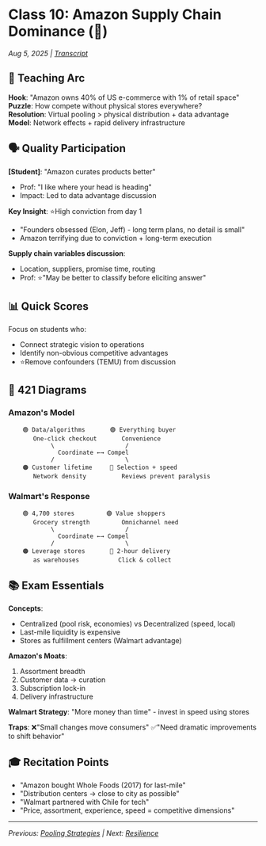 # Class 10: Amazon Supply Chain Dominance (🚚)
*Aug 5, 2025 | [Transcript](10scmnd(amazon)15778_intro_ops_otter_ai.md)*

## 🎯 Teaching Arc
**Hook**: "Amazon owns 40% of US e-commerce with 1% of retail space"  
**Puzzle**: How compete without physical stores everywhere?  
**Resolution**: Virtual pooling > physical distribution + data advantage  
**Model**: Network effects + rapid delivery infrastructure

## 🗣️ Quality Participation

**[Student]**: "Amazon curates products better"
- Prof: "I like where your head is heading"
- Impact: Led to data advantage discussion

**Key Insight**: ⭐️High conviction from day 1
- "Founders obsessed (Elon, Jeff) - long term plans, no detail is small"
- Amazon terrifying due to conviction + long-term execution

**Supply chain variables discussion**:
- Location, suppliers, promise time, routing
- Prof: ⭐️"May be better to classify before eliciting answer"

## 📊 Quick Scores
Focus on students who:
- Connect strategic vision to operations
- Identify non-obvious competitive advantages
- ⭐️Remove confounders (TEMU) from discussion

## 🔗 421 Diagrams

### Amazon's Model
```
    🟢 Data/algorithms       🟣 Everything buyer
       One-click checkout       Convenience
            \                    /
              Coordinate ←→ Compel
            /                    \
    🟠 Customer lifetime     🔴 Selection + speed
       Network density          Reviews prevent paralysis
```

### Walmart's Response
```
    🟢 4,700 stores         🟣 Value shoppers
       Grocery strength         Omnichannel need
            \                    /
              Coordinate ←→ Compel
            /                    \
    🟠 Leverage stores       🔴 2-hour delivery
       as warehouses           Click & collect
```

## 📚 Exam Essentials
**Concepts**: 
- Centralized (pool risk, economies) vs Decentralized (speed, local)
- Last-mile liquidity is expensive
- Stores as fulfillment centers (Walmart advantage)

**Amazon's Moats**:
1. Assortment breadth
2. Customer data → curation
3. Subscription lock-in
4. Delivery infrastructure

**Walmart Strategy**: "More money than time" - invest in speed using stores

**Traps**: 
❌"Small changes move consumers" 
✅"Need dramatic improvements to shift behavior"

## 🎓 Recitation Points
- "Amazon bought Whole Foods (2017) for last-mile"
- "Distribution centers → close to city as possible"
- "Walmart partnered with Chile for tech"
- "Price, assortment, experience, speed = competitive dimensions"

---
*Previous: [Pooling Strategies](./9🏊‍♀️🚚_Pool_Walmart_Amazon.md) | Next: [Resilience](./11⏰_Resilience_Nokia.md)*